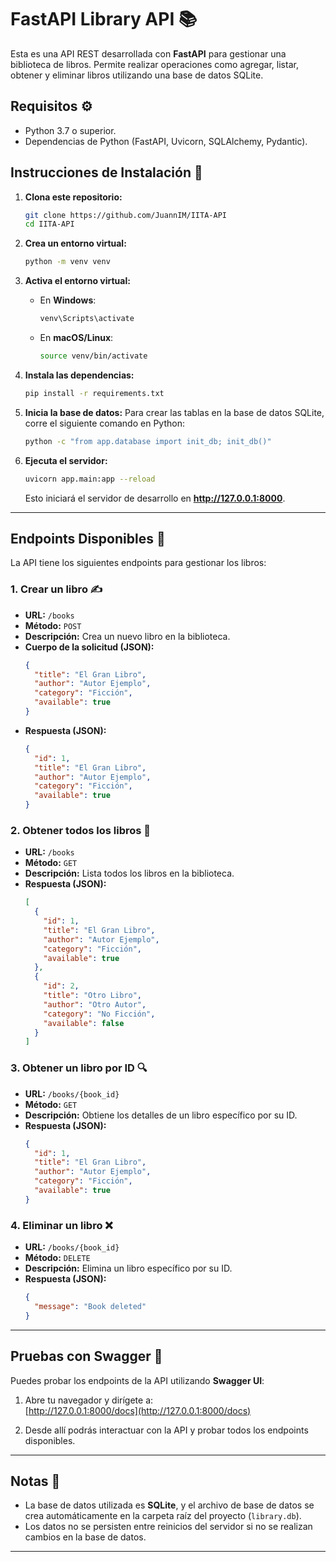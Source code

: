 # FastAPI Library API 📚

Esta es una API REST desarrollada con **FastAPI** para gestionar una biblioteca de libros. Permite realizar operaciones como agregar, listar, obtener y eliminar libros utilizando una base de datos SQLite.

## **Requisitos** ⚙️

- Python 3.7 o superior.
- Dependencias de Python (FastAPI, Uvicorn, SQLAlchemy, Pydantic).

## **Instrucciones de Instalación** 🚀

1. **Clona este repositorio:**
   ```bash
   git clone https://github.com/JuannIM/IITA-API
   cd IITA-API
   ```

2. **Crea un entorno virtual:**
   ```bash
   python -m venv venv
   ```

3. **Activa el entorno virtual:**
   - En **Windows**:
     ```bash
     venv\Scripts\activate
     ```
   - En **macOS/Linux**:
     ```bash
     source venv/bin/activate
     ```

4. **Instala las dependencias:**
   ```bash
   pip install -r requirements.txt
   ```

5. **Inicia la base de datos:**
   Para crear las tablas en la base de datos SQLite, corre el siguiente comando en Python:
   ```bash
   python -c "from app.database import init_db; init_db()"
   ```

6. **Ejecuta el servidor:**
   ```bash
   uvicorn app.main:app --reload
   ```

   Esto iniciará el servidor de desarrollo en **http://127.0.0.1:8000**.

---

## **Endpoints Disponibles** 🔧

La API tiene los siguientes endpoints para gestionar los libros:

### 1. **Crear un libro** ✍️
   - **URL:** `/books`
   - **Método:** `POST`
   - **Descripción:** Crea un nuevo libro en la biblioteca.
   - **Cuerpo de la solicitud (JSON):**
     ```json
     {
       "title": "El Gran Libro",
       "author": "Autor Ejemplo",
       "category": "Ficción",
       "available": true
     }
     ```
   - **Respuesta (JSON):**
     ```json
     {
       "id": 1,
       "title": "El Gran Libro",
       "author": "Autor Ejemplo",
       "category": "Ficción",
       "available": true
     }
     ```

### 2. **Obtener todos los libros** 📖
   - **URL:** `/books`
   - **Método:** `GET`
   - **Descripción:** Lista todos los libros en la biblioteca.
   - **Respuesta (JSON):**
     ```json
     [
       {
         "id": 1,
         "title": "El Gran Libro",
         "author": "Autor Ejemplo",
         "category": "Ficción",
         "available": true
       },
       {
         "id": 2,
         "title": "Otro Libro",
         "author": "Otro Autor",
         "category": "No Ficción",
         "available": false
       }
     ]
     ```

### 3. **Obtener un libro por ID** 🔍
   - **URL:** `/books/{book_id}`
   - **Método:** `GET`
   - **Descripción:** Obtiene los detalles de un libro específico por su ID.
   - **Respuesta (JSON):**
     ```json
     {
       "id": 1,
       "title": "El Gran Libro",
       "author": "Autor Ejemplo",
       "category": "Ficción",
       "available": true
     }
     ```

### 4. **Eliminar un libro** ❌
   - **URL:** `/books/{book_id}`
   - **Método:** `DELETE`
   - **Descripción:** Elimina un libro específico por su ID.
   - **Respuesta (JSON):**
     ```json
     {
       "message": "Book deleted"
     }
     ```

---

## **Pruebas con Swagger** 🧪

Puedes probar los endpoints de la API utilizando **Swagger UI**:

1. Abre tu navegador y dirígete a:  
   [http://127.0.0.1:8000/docs](http://127.0.0.1:8000/docs)

2. Desde allí podrás interactuar con la API y probar todos los endpoints disponibles.

---

## **Notas** 📝

- La base de datos utilizada es **SQLite**, y el archivo de base de datos se crea automáticamente en la carpeta raíz del proyecto (`library.db`).
- Los datos no se persisten entre reinicios del servidor si no se realizan cambios en la base de datos.

---
